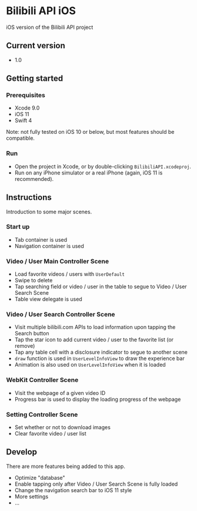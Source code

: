 # Bilibili API iOS
iOS version of the Bilibili API project
## Current version
- 1.0

## Getting started
### Prerequisites
- Xcode 9.0
- iOS 11
- Swift 4

Note: not fully tested on iOS 10 or below, but most features should be compatible.
### Run
- Open the project in Xcode, or by double-clicking `BilibiliAPI.xcodeproj`.
- Run on any iPhone simulator or a real iPhone (again, iOS 11 is recommended).

## Instructions
Introduction to some major scenes.
### Start up
- Tab container is used
- Navigation container is used 
### Video / User Main Controller Scene
- Load favorite videos / users with `UserDefault`
- Swipe to delete
- Tap searching field or video / user in the table to segue to Video / User Search Scene
- Table view delegate is used
### Video / User Search Controller Scene
- Visit multiple bilibili.com APIs to load information upon tapping the Search button
- Tap the star icon to add current video / user to the favorite list (or remove)
- Tap any table cell with a disclosure indicator to segue to another scene
- `draw` function is used in `UserLevelInfoView` to draw the experience bar
- Animation is also used on `UserLevelInfoView` when it is loaded
### WebKit Controller Scene
- Visit the webpage of a given video ID
- Progress bar is used to display the loading progress of the webpage
### Setting Controller Scene
- Set whether or not to download images
- Clear favorite video / user list


## Develop
There are more features being added to this app.
- Optimize "database"
- Enable tapping only after Video / User Search Scene is fully loaded
- Change the navigation search bar to iOS 11 style
- More settings
- ...

